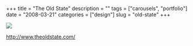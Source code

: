 +++
title = "The Old State"
description = ""
tags = ["carousels", "portfolio"]
date = "2008-03-21"
categories = ["design"]
slug = "old-state"
+++


 

  <div id="screens-thumbs" class="clearfix">
    <div class="txt-center" id="design-submission"><a href="http://www.theoldstate.com/"><img id='bluga-thumbnail-797' class='bluga-thumbnail large' src='http://media.konigi.com/bluga/
wt47f2778ddb305_0.jpg'/></a></div>  
  </div>   
<p><a href="http://www.theoldstate.com/">http://www.theoldstate.com/</a></p>




